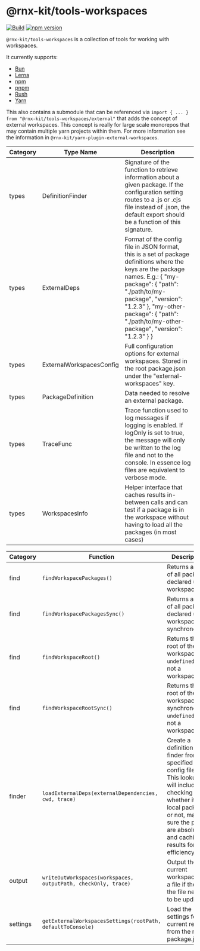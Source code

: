 # @rnx-kit/tools-workspaces

[![Build](https://github.com/microsoft/rnx-kit/actions/workflows/build.yml/badge.svg)](https://github.com/microsoft/rnx-kit/actions/workflows/build.yml)
[![npm version](https://img.shields.io/npm/v/@rnx-kit/tools-workspaces)](https://www.npmjs.com/package/@rnx-kit/tools-workspaces)

`@rnx-kit/tools-workspaces` is a collection of tools for working with
workspaces.

It currently supports:

- [Bun](https://bun.sh/)
- [Lerna](https://lerna.js.org/docs/configuration)
- [npm](https://docs.npmjs.com/cli/v8/using-npm/workspaces)
- [pnpm](https://pnpm.io/pnpm-workspace_yaml)
- [Rush](https://rushjs.io/pages/configs/rush_json/)
- [Yarn](https://yarnpkg.com/configuration/manifest#workspaces)

This also contains a submodule that can be referenced via
`import { ... } from "@rnx-kit/tools-workspaces/external"` that adds the concept
of external workspaces. This concept is really for large scale monorepos that
may contain multiple yarn projects within them. For more information see the
information in `@rnx-kit/yarn-plugin-external-workspaces`.

<!-- The following table can be updated by running `yarn update-readme` -->
<!-- @rnx-kit/api start -->

| Category | Type Name                | Description                                                                                                                                                                                                                                                                           |
| -------- | ------------------------ | ------------------------------------------------------------------------------------------------------------------------------------------------------------------------------------------------------------------------------------------------------------------------------------- |
| types    | DefinitionFinder         | Signature of the function to retrieve information about a given package. If the configuration setting routes to a .js or .cjs file instead of .json, the default export should be a function of this signature.                                                                       |
| types    | ExternalDeps             | Format of the config file in JSON format, this is a set of package definitions where the keys are the package names. E.g.: { "my-package": { "path": "./path/to/my-package", "version": "1.2.3" }, "my-other-package": { "path": "./path/to/my-other-package", "version": "1.2.3" } } |
| types    | ExternalWorkspacesConfig | Full configuration options for external workspaces. Stored in the root package.json under the "external-workspaces" key.                                                                                                                                                              |
| types    | PackageDefinition        | Data needed to resolve an external package.                                                                                                                                                                                                                                           |
| types    | TraceFunc                | Trace function used to log messages if logging is enabled. If logOnly is set to true, the message will only be written to the log file and not to the console. In essence log files are equivalent to verbose mode.                                                                   |
| types    | WorkspacesInfo           | Helper interface that caches results in-between calls and can test if a package is in the workspace without having to load all the packages (in most cases)                                                                                                                           |

| Category | Function                                                       | Description                                                                                                                                                                                                |
| -------- | -------------------------------------------------------------- | ---------------------------------------------------------------------------------------------------------------------------------------------------------------------------------------------------------- |
| find     | `findWorkspacePackages()`                                      | Returns a list of all packages declared under workspaces.                                                                                                                                                  |
| find     | `findWorkspacePackagesSync()`                                  | Returns a list of all packages declared under workspaces synchronously.                                                                                                                                    |
| find     | `findWorkspaceRoot()`                                          | Returns the root of the workspace; `undefined` if not a workspace.                                                                                                                                         |
| find     | `findWorkspaceRootSync()`                                      | Returns the root of the workspace synchronously; `undefined` if not a workspace.                                                                                                                           |
| finder   | `loadExternalDeps(externalDependencies, cwd, trace)`           | Create a definition finder from the specified config file. This lookup will include checking whether it is a local package or not, making sure the paths are absolute, and caching results for efficiency. |
| output   | `writeOutWorkspaces(workspaces, outputPath, checkOnly, trace)` | Output the current workspaces to a file if they the file needs to be updated                                                                                                                               |
| settings | `getExternalWorkspacesSettings(rootPath, defaultToConsole)`    | Load the settings for the current repo from the root package.json                                                                                                                                          |

<!-- @rnx-kit/api end -->
